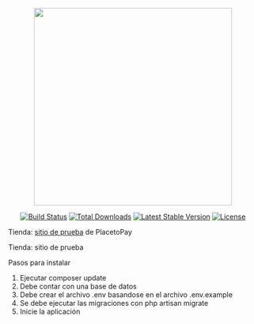 <p align="center"><img src="https://res.cloudinary.com/dtfbvvkyp/image/upload/v1566331377/laravel-logolockup-cmyk-red.svg" width="400"></p>

<p align="center">
<a href="https://travis-ci.org/laravel/framework"><img src="https://travis-ci.org/laravel/framework.svg" alt="Build Status"></a>
<a href="https://packagist.org/packages/laravel/framework"><img src="https://poser.pugx.org/laravel/framework/d/total.svg" alt="Total Downloads"></a>
<a href="https://packagist.org/packages/laravel/framework"><img src="https://poser.pugx.org/laravel/framework/v/stable.svg" alt="Latest Stable Version"></a>
<a href="https://packagist.org/packages/laravel/framework"><img src="https://poser.pugx.org/laravel/framework/license.svg" alt="License"></a>
</p>

Tienda: <a href="https://ppay-mcems7.herokuapp.com/">sitio de prueba</a> de PlacetoPay

Tienda: sitio de prueba

Pasos para instalar
<ol>
  <li>Ejecutar composer update</li>
  <li>Debe contar con una base de datos</li>
  <li>Debe crear el archivo .env basandose en el archivo .env.example</li>
  <li>Se debe ejecutar las migraciones con php artisan migrate</li>
  <li>Inicie la aplicación</li>
</ol> 




